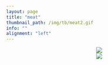 ```yaml
---
layout: page
title: "meat"
thumbnail_path: /img/tb/meat2.gif
info: ""
alignment: "left"
---
```


<div class="thumbnail-image" style="display: flex; justify-content: center;" >
	 <img src="/img/tb/meat2.gif">
</div>

<div class="thumbnail-image" style="display: flex; justify-content: center;" >
	 <img src="/img/meat/meat-big.gif">
</div>

